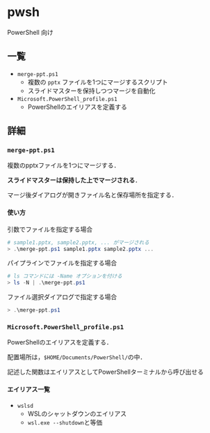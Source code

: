 # pwsh

PowerShell 向け


## 一覧

+ `merge-ppt.ps1`
  + 複数の `pptx` ファイルを1つにマージするスクリプト
  + スライドマスターを保持しつつマージを自動化
+ `Microsoft.PowerShell_profile.ps1`
  + PowerShellのエイリアスを定義する


## 詳細

### `merge-ppt.ps1`

複数のpptxファイルを1つにマージする．

**スライドマスターは保持した上でマージされる**．

マージ後ダイアログが開きファイル名と保存場所を指定する．

#### 使い方

引数でファイルを指定する場合

```powershell
# sample1.pptx, sample2.pptx, ... がマージされる
> .\merge-ppt.ps1 sample1.pptx sample2.pptx ...
```

パイプラインでファイルを指定する場合

```powershell
# ls コマンドには -Name オプションを付ける
> ls -N | .\merge-ppt.ps1
```

ファイル選択ダイアログで指定する場合

```powershell
> .\merge-ppt.ps1
```

### `Microsoft.PowerShell_profile.ps1`

PowerShellのエイリアスを定義する．

配置場所は，`$HOME/Documents/PowerShell/`の中．

記述した関数はエイリアスとしてPowerShellターミナルから呼び出せる

#### エイリアス一覧

+ `wslsd`
  + WSLのシャットダウンのエイリアス
  + `wsl.exe --shutdown`と等価